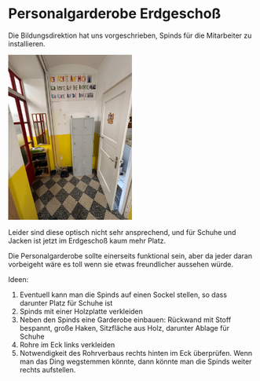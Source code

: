 # Personalgarderobe Erdgeschoß

Die Bildungsdirektion hat uns vorgeschrieben, Spinds für die Mitarbeiter zu installieren.

<img src="../fotos/IMG_3963.jpeg" width=50% height=50%>

Leider sind diese optisch nicht sehr ansprechend, und für Schuhe und Jacken ist jetzt im Erdgeschoß kaum mehr Platz.

Die Personalgarderobe sollte einerseits funktional sein, aber da jeder daran vorbeigeht wäre es toll wenn sie etwas freundlicher aussehen würde.

Ideen:

1. Eventuell kann man die Spinds auf einen Sockel stellen, so dass darunter Platz für Schuhe ist
2. Spinds mit einer Holzplatte verkleiden
2. Neben den Spinds eine Garderobe einbauen: Rückwand mit Stoff bespannt, große Haken, Sitzfläche aus Holz, darunter Ablage für Schuhe
3. Rohre im Eck links verkleiden
4. Notwendigkeit des Rohrverbaus rechts hinten im Eck überprüfen. Wenn man das Ding wegstemmen könnte, dann könnte man die Spinds weiter  rechts aufstellen.